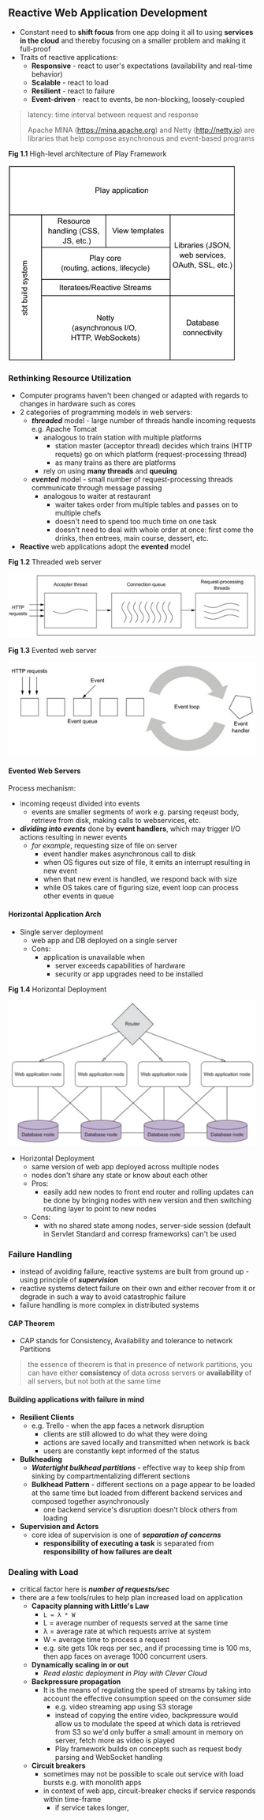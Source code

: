 ## Reactive Web Application Development

* Constant need to __shift focus__ from one app doing it all to using __services in the cloud__ and thereby focusing on a smaller problem and making it full-proof
* Traits of reactive applications:
	* __Responsive__ - react to user's expectations (availability and real-time behavior)
	* __Scalable__ - react to load
	* __Resilient__ - react to failure
	* __Event-driven__ - react to events, be non-blocking, loosely-coupled

> latency: time interval between request and response
> 
> Apache MINA (https://mina.apache.org) and Netty (http://netty.io) are libraries that help compose asynchronous and event-based programs

__Fig 1.1__ High-level architecture of Play Framework

![Play Architecture](images/play-arch.png)

### Rethinking Resource Utilization

* Computer programs haven't been changed or adapted with regards to changes in hardware such as cores
* 2 categories of programming models in web servers:
	* ___threaded___ model - large number of threads handle incoming requests e.g. Apache Tomcat
		* analogous to train station with multiple platforms
			* station master (acceptor thread) decides which trains (HTTP requets) go on which platform (request-processing thread)
			* as many trains as there are platforms
		* rely on using __many threads__ and __queuing__
	* ___evented___ model - small number of request-processing threads communicate through message passing
		* analogous to waiter at restaurant
			* waiter takes order from multiple tables and passes on to multiple chefs
			* doesn't need to spend too much time on one task
			* doesn't need to deal with whole order at once: first come the drinks, then entrees, main course, dessert, etc.
* __Reactive__ web applications adopt the __evented__ model

__Fig 1.2__ Threaded web server

![Threaded web server](images/threaded-server.png)

__Fig 1.3__ Evented web server

![Evented web server](images/evented-server.png)

#### Evented Web Servers

Process mechanism:

* incoming reqeust divided into events
	* events are smaller segments of work e.g. parsing reqeust body, retrieve from disk, making calls to webservices, etc.
* ___dividing into events___ done by __event handlers__, which may trigger I/O actions resulting in newer events
	* _for example_, requesting size of file on server
		* event handler makes asynchronous call to disk
		* when OS figures out size of file, it emits an interrupt resulting in new event
		* when that new event is handled, we respond back with size
		* while OS takes care of figuring size, event loop can process other events in queue

#### Horizontal Application Arch

* Single server deployment
	* web app and DB deployed on a single server
	* Cons:
		* application is unavailable when
			* server exceeds capabilities of hardware
			* security or app upgrades need to be installed

__Fig 1.4__ Horizontal Deployment

![Horizontal Deployment](images/hor-dep.png)

* Horizontal Deployment
	* same version of web app deployed across multiple nodes
	* nodes don't share any state or know about each other
	* Pros:
		* easily add new nodes to front end router and rolling updates can be done by bringing nodes with new version and then switching routing layer to point to new nodes
	* Cons:
		* with no shared state among nodes, server-side session (default in Servlet Standard and corresp frameworks) can't be used

### Failure Handling

* instead of avoiding failure, reactive systems are built from ground up - using principle of ___supervision___
* reactive systems detect failure on their own and either recover from it or degrade in such a way to avoid catastrophic failure
* failure handling is more complex in distributed systems

#### CAP Theorem

* CAP stands for Consistency, Availability and tolerance to network Partitions

> the essence of theorem is that in presence of network partitions, you can have either __consistency__ of data across servers or __availability__ of all servers, but not both at the same time


#### Building applications with failure in mind

* __Resilient Clients__
	* e.g. Trello - when the app faces a network disruption
		* clients are still allowed to do what they were doing
		* actions are saved locally and transmitted when network is back
		* users are constantly kept informed of the status
* __Bulkheading__
	* ___Watertight bulkhead partitions___ - effective way to keep ship from sinking by compartmentalizing different sections
	* __Bulkhead Pattern__ - different sections on a page appear to be loaded at the same time but loaded from different backend services and composed together asynchronously
		* one backend service's disruption doesn't block others from loading
* __Supervision and Actors__
	* core idea of supervision is one of ___separation of concerns___
		* __responsibility of executing a task__ is separated from __responsibility of how failures are dealt__

### Dealing with Load

* critical factor here is ___number of requests/sec___
* there are a few tools/rules to help plan increased load on application
	* __Capacity planning with Little's Law__
		* `L = λ * W`
		* L = average number of requests served at the same time
		* λ = average rate at which requests arrive at system
		* W = average time to process a request
		* e.g. site gets 10k reqs per sec, and if processing time is 100 ms, then app faces on average 1000 concurrent users.
	* __Dynamically scaling in or out__
		* _Read elastic deployment in Play with Clever Cloud_
	* __Backpressure propagation__
		* It is the means of regulating the speed of streams by taking into account the effective consumption speed on the consumer side
			* e.g. video streaming app using S3 storage
			* instead of copying the entire video, backpressure would allow us to modulate the speed at which data is retrieved from S3 so we'd only buffer a small amount in memory on server, fetch more as video is played
			* Play framework builds on concepts such as request body parsing and WebSocket handling
	* __Circuit breakers__
		* sometimes may not be possible to scale out service with load bursts e.g. with monolith apps
		* in context of web app, circuit-breaker checks if service responds within time-frame
			* if service takes longer, 
